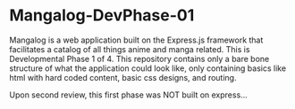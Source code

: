 # Mangalog-DevPhase-01
Mangalog is a web application built on the Express.js framework that facilitates a catalog of all things anime and manga related. 
This is Developmental Phase 1 of 4. This repository contains only a bare bone structure of what the application could look like, only containing basics like html with hard coded content, basic css designs, and routing. 

Upon second review, this first phase was NOT built on express...
